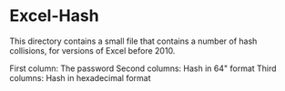 # Excel-Hash

This directory contains a small file that contains a number of hash collisions, for versions of Excel before 2010.

First column: The password
Second columns: Hash in 64" format
Third columns: Hash in hexadecimal format
